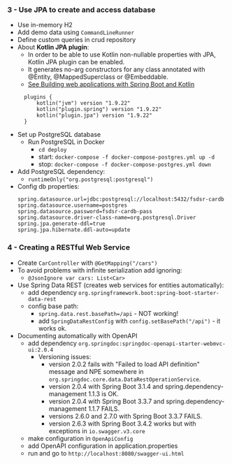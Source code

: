 ### 3 - Use JPA to create and access database

- Use in-memory H2
- Add demo data using `CommandLineRunner`
- Define custom queries in crud repository
- About **Kotlin JPA plugin**:
  - In order to be able to use Kotlin non-nullable properties with JPA, Kotlin JPA plugin can be enabled. 
  - It generates no-arg constructors for any class annotated with @Entity, @MappedSuperclass or @Embeddable.
  - [See Building web applications with Spring Boot and Kotlin](https://spring.io/guides/tutorials/spring-boot-kotlin)
  ```
    plugins {
        kotlin("jvm") version "1.9.22"
        kotlin("plugin.spring") version "1.9.22"
        kotlin("plugin.jpa") version "1.9.22"
    }
    ```
- Set up PostgreSQL database 
  - Run PostgreSQL in Docker
    - `cd deploy`
    - start: `docker-compose -f docker-compose-postgres.yml up -d`
    - stop: `docker-compose -f docker-compose-postgres.yml down`
- Add PostgreSQL dependency:
  - `runtimeOnly("org.postgresql:postgresql")`
- Config db properties:
  ```properties
  spring.datasource.url=jdbc:postgresql://localhost:5432/fsdsr-cardb
  spring.datasource.username=postgres
  spring.datasource.password=fsdsr-cardb-pass
  spring.datasource.driver-class-name=org.postgresql.Driver
  spring.jpa.generate-ddl=true
  spring.jpa.hibernate.ddl-auto=update
  ```

### 4 - Creating a RESTful Web Service

- Create `CarController` with `@GetMapping("/cars")`
- To avoid problems with infinite serialization add ignoring:
  - `@JsonIgnore var cars: List<Car>`
- Use Spring Data REST (creates web services for entities automatically):
  - add dependency `org.springframework.boot:spring-boot-starter-data-rest`
  - config base path:
    - `spring.data.rest.basePath=/api` - NOT working!
    - add `SpringDataRestConfig` with `config.setBasePath("/api")` - it works ok.
- Documenting automatically with OpenAPI 
  - add dependency `org.springdoc:springdoc-openapi-starter-webmvc-ui:2.0.4`
    - Versioning issues: 
      - version 2.0.2 fails with "Failed to load API definition" message and NPE somewhere in `org.springdoc.core.data.DataRestOperationService`.
      - version 2.0.4 with Spring Boot 3.1.4 and spring.dependency-management 1.1.3 is OK.
      - version 2.0.4 with Spring Boot 3.3.7 and spring.dependency-management 1.1.7 FAILS.
      - versions 2.6.0 and 2.7.0 with Spring Boot 3.3.7 FAILS.
      - version 2.6.3 with Spring Boot 3.4.2 works but with exceptions in `io.swagger.v3.core`
  - make configuration in `OpenApiConfig`
  - add OpenAPI configuration in application.properties
  - run and go to `http://localhost:8080/swagger-ui.html`